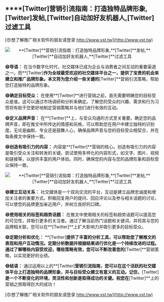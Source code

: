 ## ****[Twitter]**营销引流指南：打造独特品牌形象,**[Twitter]**发帖,**[Twitter]**自动加好友机器人,**[Twitter]**过滤工具**

[😍想了解推广相关软件的朋友请登录 http://www.vst.tw](http://www.vst.tw)

 <center><img src="https://vst.tw/MP4/tuiguang/png/7.png" alt="**[Twitter]**营销引流指南：打造独特品牌形象,**[Twitter]**发帖,**[Twitter]**自动加好友机器人,**[Twitter]**过滤工具"></center>

**😄导语：**
在当今数字化时代，社交媒体已成为企业与消费者之间互动的重要渠道之一。而**[Twitter]**作为全球最受欢迎的社交媒体平台之一，提供了宝贵的机会来建立和推广品牌形象。本文将为您介绍一些关键的**[Twitter]**营销引流策略，帮助您打造独特的品牌形象。

**😄确定目标受众：**
在使用**[Twitter]**进行营销之前，首先需要明确您的目标受众是谁。这可以通过市场调研和分析来确定。了解您的受众的兴趣、需求和行为习惯将有助于您更好地制定营销策略并与他们进行有效的互动。

**😄定义品牌声音：**
在**[Twitter]**上，与受众沟通的方式至关重要。确定您的品牌声音，即在推文中所传达的情感和风格，可以帮助您在用户中建立独特的识别度。无论是幽默、专业还是鼓舞人心，确保品牌声音与您的目标受众相契合，并在每条推文中保持一致。

**😄创造有吸引力的内容：**
内容是**[Twitter]**营销的核心。创造有吸引力的内容是吸引受众关注和转发的关键。尝试使用多样化的内容形式，如文字、图片、视频和链接等，以提供丰富的用户体验。同时，确保您的内容与您的品牌形象和目标受众保持一致。

 <center><img src="https://vst.tw/MP4/tuiguang/png/1.png" alt="**[Twitter]**营销引流指南：打造独特品牌形象,**[Twitter]**发帖,**[Twitter]**自动加好友机器人,**[Twitter]**过滤工具"></center>

**😄建立互动关系：**
社交媒体是一个双向交流的平台，互动是建立品牌忠诚度和增加关注者的重要方式。积极回复用户的提问、回应评论以及参与相关话题的讨论，可以使您的品牌更加亲近用户，并树立良好的口碑。

**😄使用相关的标签和趋势话题：**
在推文中使用相关的标签和趋势话题可以提高您的可见性，并吸引更多的关注者。通过了解当前热门话题和关键词，并将其与您的品牌相关联，您可以在**[Twitter]**上扩大影响力并吸引更多的目标受众。

**😄定期分析和优化：**
**[Twitter]**提供了丰富的分析工具，可以帮助您了解推文的表现和用户互动情况。定期分析数据并根据结果进行优化是一个持续改进的过程。通过了解哪些内容受欢迎，哪些策略有效，您可以不断改善您的**[Twitter]**营销策略，以实现更好的业绩。

**😄结语：**
通过运用以上的**[Twitter]**营销引流指南，您可以在这个活跃的社交媒体平台上打造独特的品牌形象，并与目标受众建立有意义的互动。记住，**[Twitter]**是一个不断变化的环境，灵活性和创新是取得成功的关键。祝您在**[Twitter]**上的营销之旅取得巨大的成功！

[😍想了解推广相关软件的朋友请登录 http://www.vst.tw](http://www.vst.tw)



